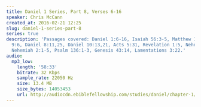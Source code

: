 ```yaml
---
title: Daniel 1 Series, Part 8, Verses 6-16
speaker: Chris McCann
created_at: 2016-02-21 12:25
slug: daniel-1-series-part-8
series: true
description: 'Passages covered: Daniel 1:6-16, Isaiah 56:3-5, Matthew 19:10-12, Isaiah
  9:6, Daniel 8:11,25, Daniel 10:13,21, Acts 5:31, Revelation 1:5, Nehemiah 1:11,
  Nehemiah 2:1-5, Psalm 136:1-3, Genesis 43:14, Lamentations 3:22.'
audio:
  mp3_low:
    length: '58:33'
    bitrate: 32 Kbps
    sample_rate: 22050 Hz
    size: 13.4 MB
    size_bytes: 14053453
    url: http://audiocdn.ebiblefellowship.com/studies/daniel/chapter-1/2016.02.21_McCann_-_Daniel_1_Series_Part_8.mp3
---
```

